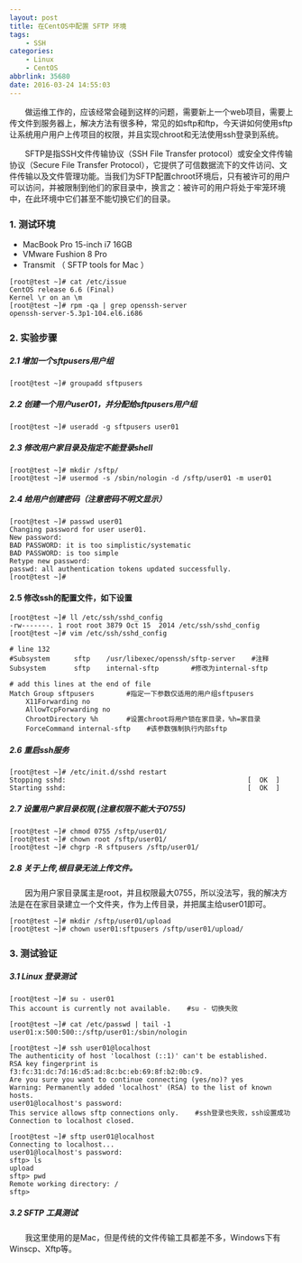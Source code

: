 ```yaml
---
layout: post
title: 在CentOS中配置 SFTP 环境
tags: 
    - SSH
categories: 
    - Linux
    - CentOS
abbrlink: 35680
date: 2016-03-24 14:55:03
---
```


&nbsp;&nbsp;&nbsp;&nbsp;&nbsp;&nbsp;&nbsp;做运维工作的，应该经常会碰到这样的问题，需要新上一个web项目，需要上传文件到服务器上，解决方法有很多种，常见的如sftp和ftp，今天讲如何使用sftp让系统用户用户上传项目的权限，并且实现chroot和无法使用ssh登录到系统。

&nbsp;&nbsp;&nbsp;&nbsp;&nbsp;&nbsp;&nbsp;SFTP是指SSH文件传输协议（SSH File Transfer protocol）或安全文件传输协议（Secure File Transfer Protocol），它提供了可信数据流下的文件访问、文件传输以及文件管理功能。当我们为SFTP配置chroot环境后，只有被许可的用户可以访问，并被限制到他们的家目录中，换言之：被许可的用户将处于牢笼环境中，在此环境中它们甚至不能切换它们的目录。

### 1. 测试环境

* MacBook Pro 15-inch i7 16GB
* VMware Fushion 8 Pro
* Transmit （ SFTP tools for Mac ）

```
[root@test ~]# cat /etc/issue
CentOS release 6.6 (Final)
Kernel \r on an \m
[root@test ~]# rpm -qa | grep openssh-server
openssh-server-5.3p1-104.el6.i686
```

### 2. 实验步骤

##### 2.1 增加一个sftpusers用户组
```
[root@test ~]# groupadd sftpusers
```

##### 2.2 创建一个用户user01，并分配给sftpusers用户组
```
[root@test ~]# useradd -g sftpusers user01
```

##### 2.3 修改用户家目录及指定不能登录shell
```
[root@test ~]# mkdir /sftp/
[root@test ~]# usermod -s /sbin/nologin -d /sftp/user01 -m user01
```

##### 2.4 给用户创建密码（注意密码不明文显示）
```
[root@test ~]# passwd user01
Changing password for user user01.
New password:
BAD PASSWORD: it is too simplistic/systematic
BAD PASSWORD: is too simple
Retype new password:
passwd: all authentication tokens updated successfully.
[root@test ~]#
```

#### 2.5 修改ssh的配置文件，如下设置
```
[root@test ~]# ll /etc/ssh/sshd_config
-rw-------. 1 root root 3879 Oct 15  2014 /etc/ssh/sshd_config
[root@test ~]# vim /etc/ssh/sshd_config

# line 132
#Subsystem      sftp    /usr/libexec/openssh/sftp-server    #注释
Subsystem       sftp    internal-sftp        #修改为internal-sftp

# add this lines at the end of file
Match Group sftpusers        #指定一下参数仅适用的用户组sftpusers
    X11Forwarding no
    AllowTcpForwarding no
    ChrootDirectory %h       #设置chroot将用户锁在家目录，%h=家目录
    ForceCommand internal-sftp    #该参数强制执行内部sftp
```

##### 2.6 重启ssh服务
```
[root@test ~]# /etc/init.d/sshd restart
Stopping sshd:                                             [  OK  ]
Starting sshd:                                             [  OK  ]
```

##### 2.7 设置用户家目录权限,(注意权限不能大于0755)
```
[root@test ~]# chmod 0755 /sftp/user01/
[root@test ~]# chown root /sftp/user01/
[root@test ~]# chgrp -R sftpusers /sftp/user01/
```

##### 2.8 关于上传,根目录无法上传文件。
&nbsp;&nbsp;&nbsp;&nbsp;&nbsp;&nbsp;&nbsp;因为用户家目录属主是root，并且权限最大0755，所以没法写，我的解决方法是在在家目录建立一个文件夹，作为上传目录，并把属主给user01即可。

```
[root@test ~]# mkdir /sftp/user01/upload
[root@test ~]# chown user01:sftpusers /sftp/user01/upload/
```


### 3. 测试验证
##### 3.1 Linux 登录测试
```
[root@test ~]# su - user01
This account is currently not available.    #su - 切换失败

[root@test ~]# cat /etc/passwd | tail -1
user01:x:500:500::/sftp/user01:/sbin/nologin

[root@test ~]# ssh user01@localhost
The authenticity of host 'localhost (::1)' can't be established.
RSA key fingerprint is f3:fc:31:dc:7d:16:d5:ad:8c:bc:eb:69:8f:b2:0b:c9.
Are you sure you want to continue connecting (yes/no)? yes
Warning: Permanently added 'localhost' (RSA) to the list of known hosts.
user01@localhost's password:
This service allows sftp connections only.    #ssh登录也失败，ssh设置成功
Connection to localhost closed.

[root@test ~]# sftp user01@localhost
Connecting to localhost...
user01@localhost's password:
sftp> ls
upload
sftp> pwd
Remote working directory: /
sftp>

```

##### 3.2 SFTP 工具测试
&nbsp;&nbsp;&nbsp;&nbsp;&nbsp;&nbsp;&nbsp;我这里使用的是Mac，但是传统的文件传输工具都差不多，Windows下有Winscp、Xftp等。




